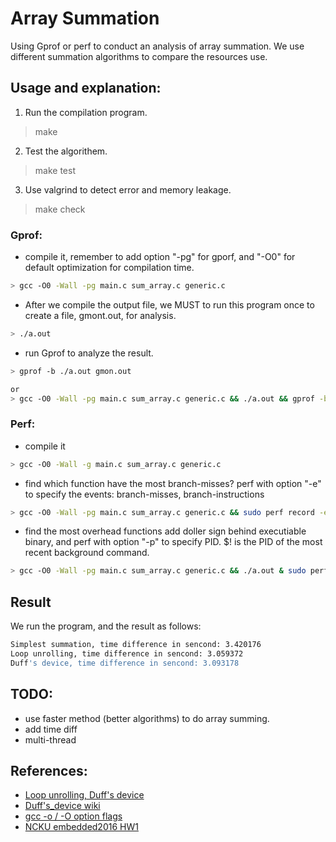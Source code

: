 # Array Summation

Using Gprof or perf to conduct an analysis of array summation.
We use different summation algorithms to compare the resources use.

## Usage and explanation:
 1. Run the compilation program.
> make
 2. Test the algorithem.
> make test
 3. Use valgrind to detect error and memory leakage.
> make check

### Gprof:

 - compile it, remember to add option "-pg" for gporf, and "-O0" for default optimization for
compilation time.

```bash
> gcc -O0 -Wall -pg main.c sum_array.c generic.c
```

 - After we compile the output file, we MUST to run this program once to create a file, gmont.out,
for analysis.

```bash
> ./a.out
```
 - run Gprof to analyze the result.

```bash
> gprof -b ./a.out gmon.out

or
> gcc -O0 -Wall -pg main.c sum_array.c generic.c && ./a.out && gprof -b ./a.out gmon.out
```

### Perf:

 - compile it

```bash
> gcc -O0 -Wall -g main.c sum_array.c generic.c
```

 - find which function have the most branch-misses?
perf with option "-e" to specify the events: branch-misses, branch-instructions

```bash
> gcc -O0 -Wall -pg main.c sum_array.c generic.c && sudo perf record -e branch-misses:u,branch-instructions:u ./a.out && sudo perf report
```

 - find the most overhead functions
add doller sign behind executiable binary, and perf with option "-p" to specify PID.
$! is the PID of the most recent background command.

```bash
> gcc -O0 -Wall -pg main.c sum_array.c generic.c && ./a.out & sudo perf top -p $!
```

## Result

We run the program, and the result as follows:

```bash
Simplest summation, time difference in sencond: 3.420176
Loop unrolling, time difference in sencond: 3.059372
Duff's device, time difference in sencond: 3.093178
```

## TODO:
 - use faster method (better algorithms) to do array summing.
 - add time diff
 - multi-thread


## References:
 - [Loop unrolling, Duff's device](https://www.ptt.cc/bbs/C_and_CPP/M.1246071002.A.A54.html)
 - [Duff's_device wiki](https://en.wikipedia.org/wiki/Duff's_device)
 - [gcc -o / -O option flags](http://www.rapidtables.com/code/linux/gcc/gcc-o.htm)
 - [NCKU embedded2016 HW1](https://embedded2016.hackpad.com/ep/pad/static/YkqjhwgnQcA)
